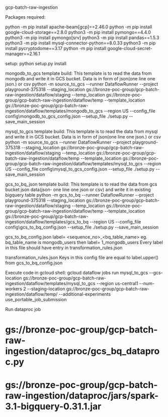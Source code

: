 gcp-batch-raw-ingestion

Packages required:

python -m  pip install apache-beam[gcp]==2.46.0 
python -m  pip install google-cloud-storage==2.8.0
python3 -m pip install pymongo==4.4.0
python3 -m pip install pymongo[srv]
python3 -m pip install pandas==1.5.3
python3 -m pip install mysql-connector-python==8.0.33
python3 -m pip install pycryptodome==3.17
python -m pip install google-cloud-secret-manager==2.16.1


setup:
python setup.py install

mongodb_to_gcs template build: This template is to read the data from mongodb and write it in GCS bucket. Data is in form of json(one line one json.) or csv
python -m source_to_gcs --runner DataflowRunner  --project playground-375318  --staging_location gs://bronze-poc-group/gcp-batch-raw-ingestion/dataflow/staging  --temp_location gs://bronze-poc-group/gcp-batch-raw-ingestion/dataflow/temp --template_location gs://bronze-poc-group/gcp-batch-raw-ingestion/dataflow/templates/mongodb_to_gcs --region US --config_file config\mongodb_to_gcs_config.json  --setup_file ./setup.py --save_main_session

mysql_to_gcs template build: This template is to read the data from mysql and write it in GCS bucket. Data is in form of json(one line one json.) or csv
python -m source_to_gcs --runner DataflowRunner  --project playground-375318  --staging_location gs://bronze-poc-group/gcp-batch-raw-ingestion/dataflow/staging  --temp_location gs://bronze-poc-group/gcp-batch-raw-ingestion/dataflow/temp --template_location gs://bronze-poc-group/gcp-batch-raw-ingestion/dataflow/templates/mysql_to_gcs --region US --config_file config\mysql_to_gcs_config.json --setup_file ./setup.py --save_main_session

gcs_to_bq_json template build: This template is to read the data from gcs bucket json data(json- one line one json or csv) and write it in existing bigquery table 
python -m gcs_to_bq --runner DataflowRunner  --project playground-375318  --staging_location gs://bronze-poc-group/gcp-batch-raw-ingestion/dataflow/staging  --temp_location gs://bronze-poc-group/gcp-batch-raw-ingestion/dataflow/temp --template_location gs://bronze-poc-group/gcp-batch-raw-ingestion/dataflow/templates/gcs_to_bq --region US --config_file config\gcs_to_bq_config.json --setup_file ./setup.py --save_main_session



gcs_to_bq_config.json
label= <sequence_no>_<bq_table_name>
eg. bq_table_name is mongodb_users then label= 1_mongodb_users
Every label in this file should have entry in transformation_rules.json


transformation_rules.json
Keys in this config file are equal to label.upper() from gcs_to_bq_config.json



Execute code in gcloud shell:
gcloud dataflow jobs run mysql_to_gcs --gcs-location gs://bronze-poc-group/gcp-batch-raw-ingestion/dataflow/templates/mysql_to_gcs --region us-central1 --num-workers 2 --staging-location gs://bronze-poc-group/gcp-batch-raw-ingestion/dataflow/temp/ --additional-experiments use_portable_job_submission



Run dataproc job
# gs://bronze-poc-group/gcp-batch-raw-ingestion/dataproc/gcs_bq_dataproc.py
# gs://bronze-poc-group/gcp-batch-raw-ingestion/dataproc/jars/spark-3.1-bigquery-0.31.1.jar